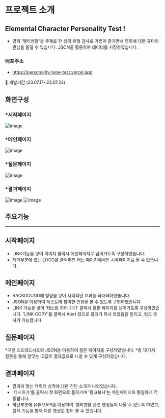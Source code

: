 # 프로젝트 소개


## Elemental Character Personality Test !
- 영화 '엘리멘탈'을 주제로 한 성격 유형 검사로 가볍게 즐기면서 영화에 대한 흥미와 관심을 올릴 수 있습니다. JSON을 활용하여 데이터를 저장하였습니다.

### 배포주소
- https://personality-type-test.vercel.app

🥊 개발기간
(23.07.17~23.07.23)


## 화면구성

### *시작페이지 
![image](https://github.com/hyungjungson/personality_type_test/assets/133503493/8bc3f24e-e732-4a5d-a2b4-224a5095d6cd)


### *메인페이지
![image](https://github.com/hyungjungson/personality_type_test/assets/133503493/06f0082c-767a-4c0a-bef8-e7e6c88ec04d)


### *질문페이지
![image](https://github.com/hyungjungson/personality_type_test/assets/133503493/f50521ab-1e96-490d-953d-3bf69be91dd7)


### *결과페이지
![image](https://github.com/hyungjungson/personality_type_test/assets/133503493/dd033978-ed54-41f7-a4f5-e22347b7c898)
![image](https://github.com/hyungjungson/personality_type_test/assets/133503493/72587772-0641-47db-add7-27e61dc37a66)


## 주요기능
---
## 시작페이지
* LINK기능을 넣어 이미지 클릭시 메인페이지로 넘어가도록 구성하였습니다.
* 헤더부분에 있는 LOGO를 클릭하면 어느 페이지에서든 시작페이지로 올 수 있습니다.

## 메인페이지
* BACKGOUND에 영상을 넣어 시각적인 효과를 극대화하였습니다.
* JSON을 이용하여 테스트에 참여한 인원을 볼 수 있도록 구현하였습니다
* LINK 기능을 넣어 '테스트 하러 가기' 클릭시 질문 페이지로 넘어가도록 구성하였습니다.
  'LINK COPY'를 클릭시 Alert 창으로 링크가 복사 되었음을 알리고, 링크 복사가 가능합니다.

## 질문페이지
*구글 스프레드시트와 JSON을 이용하여 질문 페이지를 구성하였습니다.
*총 10가지 질문을 통해 알맞는 ID값이 결과값으로 나올 수 있게 구성하였습니다.

## 결과페이지
* 결과에 맞는 캐릭터 성격에 대한 간단 소개가 나와있습니다.
* '다시하기'를 클릭시 첫 화면으로 돌아가며 '링크복사'는 메인페이지와 동일하게 작동합니다.
* 하단부분에 유튜브API를 이용하여 '엘리멘탈'관련 영상들이 나올 수 있도록 하였고, 검색 기능을 통해 다른 영상도 찾아 볼 수 있습니다.
